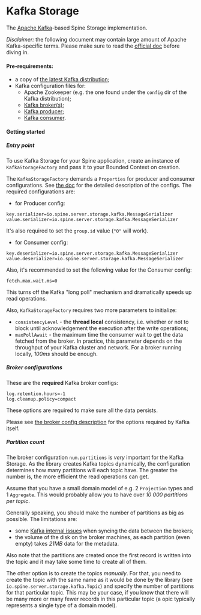 # Kafka Storage

The [Apache Kafka](https://kafka.apache.org/)-based Spine Storage implementation.

_Disclaimer:_ the following document may contain large amount of Apache Kafka-specific terms. 
Please make sure to read the [official doc](https://kafka.apache.org/documentation/) before
diving in.

#### Pre-requirements:
 - a copy of [the latest Kafka distribution](https://kafka.apache.org/downloads);
 - Kafka configuration files for:
   - Apache Zookeeper (e.g. the one found under the `config` dir of the Kafka distribution);
   - [Kafka broker(s)](https://kafka.apache.org/documentation/#brokerconfigs);
   - [Kafka producer](https://kafka.apache.org/documentation/#producerconfigs);
   - [Kafka consumer](https://kafka.apache.org/documentation/#consumerconfigs).
   
#### Getting started

##### Entry point

To use Kafka Storage for your Spine application, create an instance of `KafkaStorageFactory` and 
pass it to your Bounded Context on creation.

The `KafkaStorageFactory` demands a `Properties` for producer and consumer configurations. See 
[the doc](https://kafka.apache.org/documentation/) for the detailed description of the configs.
The required configurations are:
 - for Producer config:
```properties
key.serializer=io.spine.server.storage.kafka.MessageSerializer
value.serializer=io.spine.server.storage.kafka.MessageSerializer
```
It's also required to set the `group.id` value (`"0"` will work).
  - for Consumer config:
```properties
key.deserializer=io.spine.server.storage.kafka.MessageSerializer
value.deserializer=io.spine.server.storage.kafka.MessageSerializer
```
Also, it's recommended to set the following value for the Consumer config:
```properties
fetch.max.wait.ms=0
```
This turns off the Kafka "long poll" mechanism and dramatically speeds up read operations.

Also, `KafkaStorageFactory` requires two more parameters to initialize:
 - `consistencyLevel` - the **thread local** consistency, i.e. whether or not to block until 
 acknowledgement the execution after the write operations;
 - `maxPollAwait` - the maximum time the consumer wait to get the data fetched from the broker. 
 In practice, this parameter depends on the throughput of your Kafka cluster and network. For 
 a broker running locally, _100ms_ should be enough.
 
##### Broker configurations

These are the **required** Kafka broker configs:
```properties
log.retention.hours=-1
log.cleanup.policy=compact
```
These options are required to make sure all the data persists.

Please see [the broker config description](https://kafka.apache.org/documentation/#brokerconfigs) 
for the options required by Kafka itself.

##### Partition count

The broker configuration `num.partitions` is _very_ important for the Kafka Storage.
As the library creates Kafka topics dynamically, the configuration determines how many partitions 
will each topic have. The greater the number is, the more efficient the read operations can get.

Assume that you have a small domain model of e.g. 2 `Projection` types and 1 `Aggregate`. This 
would probably allow you to have over _10 000 partitions per topic_.

Generally speaking, you should make the number of partitions as big as possible. The limitations 
are:
 - some [Kafka internal issues](https://www.confluent.io/blog/how-to-choose-the-number-of-topicspartitions-in-a-kafka-cluster/)
 when syncing the data between the brokers;
 - the volume of the disk on the broker machines, as each partition (even empty) takes _21MB_ data 
 for the metadata.
 
Also note that the partitions are created once the first record is written into the topic and it 
may take some time to create all of them.

The other option is to create the topics _manually_. For that, you need to create the topic with 
the same name as it would be done by the library (see `io.spine.server.storage.kafka.Topic`) and 
specify the number of partitions for that particular topic. This may be your case, if you know that
there will be many more or many fewer records in this particular topic (a opic typically represents
a single type of a domain model).

